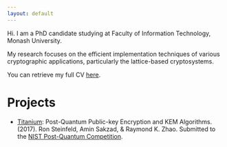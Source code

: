 ```yaml
---
layout: default
---
```


Hi. I am a PhD candidate studying at Faculty of Information Technology, Monash University. 

My research focuses on the efficient implementation techniques of various cryptographic applications, particularly the lattice-based cryptosystems. 

You can retrieve my full CV [here](cv.pdf).

# [](#header-1)Projects

*	[Titanium](http://users.monash.edu.au/~rste/Titanium.html): Post-Quantum Public-key Encryption and KEM Algorithms. (2017). Ron Steinfeld, Amin Sakzad, & Raymond K. Zhao. Submitted to the [NIST Post-Quantum Competition](https://csrc.nist.gov/Projects/Post-Quantum-Cryptography).
